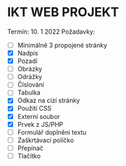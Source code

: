 # IKT WEB PROJEKT
Termín: 10. 1 2022
Požadavky:
- [ ] Minimálně 3 propojené stránky
- [X] Nadpis
- [X] Pozadí
- [ ] Obrázky
- [ ] Odrážky
- [ ] Číslování
- [ ] Tabulka
- [X] Odkaz na cizí stránky
- [X] Použití CSS
- [X] Externí soubor
- [X] Prvek z JS/PHP
- [ ] Formulář doplnění textu
- [ ] Zaškrtávací políčko
- [ ] Přepínač
- [ ] Tlačítko